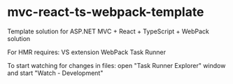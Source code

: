 # mvc-react-ts-webpack-template
Template solution for ASP.NET MVC + React + TypeScript + WebPack solution


For HMR requires:
VS extension WebPack Task Runner

To start watching for changes in files: open "Task Runner Explorer" window and start "Watch - Development"